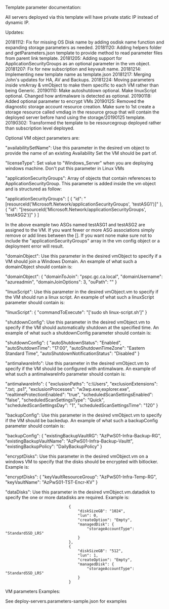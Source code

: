 Template parameter documentation:

All servers deployed via this template will have private static IP instead of dynamic IP.

Updates:

20181112: Fix for missing OS Disk name by adding osdisk name function and expanding storage parameters as needed.
20181120: Adding helpers folder and getParameters.json template to provide method to read parameter files from parent link template.
20181205: Adding support for ApplicationSecurityGroups as an optional parameter in the vm object.
20181207: Fix for new subscription and keyvault name.
20181214: Implementing new template name as template.json
20181217: Merging John's updates for HA, AV and Backups.
20181224: Moving parameters inside vmArray & vmObject to make them specific to each VM rather than being Generic.
20190110: Make autoshutdown optional. Make linuxScript optional. Changed how antimalware is detected as optional.
20190118: Added optional parameter to encrypt VMs
20190125: Removed the diagnostic storage account resource creation. Make sure to 1st create a storage resource called vmdiag in the resource group that will contain the deployed server before hand using the storage/20190125 template.
20190302: Transformed the template to be resourcegroup deployed rather than subscription level deployed.

Optional VM object parameters are:

"availabilitySetName": Use this parameter in the desired vm object to provide the name of an existing Availability Set the VM should be part of.

"licenseType": Set value to "Windows_Server" when you are deploying windows machine. Don't put this parameter in Linux VMs

"applicationSecurityGroups": Array of objects that contain references to ApplicationSecurityGroup. This parameter is added inside the vm object and is structured as follow:

"applicationSecurityGroups":    [
                                    { "id": "[resourceId('Microsoft.Network/applicationSecurityGroups', 'testASG1')]" },
                                    { "id": "[resourceId('Microsoft.Network/applicationSecurityGroups', 'testASG2')]" }
                                ]

In the above example two ASGs named testASG1 and testASG2 are assigned to the VM. If you want fewer or more ASG associations simply remove or add lines between the []. If you want none make sure not to include the "applicationSecurityGroups" array in the vm config object or a deployment error will result.

"domainObject": Use this parameter in the desired vmObject to specify if a VM should join a Windows Domain. An example of what such a domainObject should contain is:

"domainObject":     {
                        "domainToJoin": "pspc.gc.ca.local",
                        "domainUsername": "azureadmin",
                        "domainJoinOptions": 3,
                        "ouPath": ""
                    }

"linuxScript": Use this parameter in the desired vmObject.vm to specify if the VM should run a linux script. An example of what such a linuxScript parameter should contain is:     

"linuxScript":      {
                        "commandToExecute": "['sudo sh linux-script.sh']"
                    }

"shutdownConfig": Use this parameter in the desired vmObject.vm to specify if the VM should automatically shutdown at the specified time. An example of what such a shutdownConfig parameter should contain is:

"shutdownConfig":       {
                            "autoShutdownStatus": "Enabled",
                            "autoShutdownTime": "17:00",
                            "autoShutdownTimeZone": "Eastern Standard Time",
                            "autoShutdownNotificationStatus": "Disabled"
                        }

"antimalwareInfo": Use this parameter in the desired vmObject.vm to specify if the VM should be configured with antimalware. An example of what such a antimalwareInfo parameter should contain is:

"antimalwareInfo":      {
                            "exclusionPaths": "c:\\Users",
                            "exclusionExtensions": ".txt; .ps1",
                            "exclusionProcesses": "w3wp.exe;explorer.exe",
                            "realtimeProtectionEnabled": "true",
                            "scheduledScanSettingsEnabled": "false",
                            "scheduledScanSettingsType": "Quick",
                            "scheduledScanSettingsDay": "1",
                            "scheduledScanSettingsTime": "120"
                        }

"backupConfig": Use this parameter in the desired vmObject.vm to specify if the VM should be backedup. An example of what such a backupConfig parameter should contain is:

"backupConfig":     {
                        "existingBackupVaultRG": "AzPwS01-Infra-Backup-RG",
                        "existingBackupVaultName": "AzPwS01-Infra-Backup-Vaultt",
                        "existingBackupPolicy": "DailyBackupPolicy"
                    }

"encryptDisks": Use this parameter in the desired vmObject.vm on a windows VM to specify that the disks should be encrypted with bitlocker. Example is:

"encryptDisks":         {
                            "keyVaultResourceGroup": "AzPwS01-Infra-Temp-RG",
                            "keyVaultName": "AzPwS01-TST-Encr-KV"
                        }

"dataDisks": Use this parameter in the desired vmObject.vm.datadisk to specify the one or more datadisks are required. Example is:

                                {
                                    "diskSizeGB": "1024",
                                    "lun": 0,
                                    "createOption": "Empty",
                                    "managedDisk": {
                                        "storageAccountType": "StandardSSD_LRS"
                                    }
                                },
                                {
                                    "diskSizeGB": "512",
                                    "lun": 1,
                                    "createOption": "Empty",
                                    "managedDisk": {
                                        "storageAccountType": "StandardSSD_LRS"
                                    }
                                }

VM parameters Examples:

See deploy-servers.parameters-sample.json for examples
